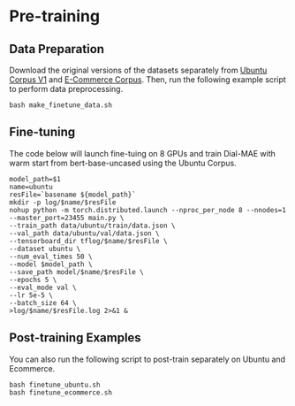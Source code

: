# Pre-training

## Data Preparation
Download the original versions of the datasets separately from [Ubuntu Corpus V1](https://www.dropbox.com/s/2fdn26rj6h9bpvl/ubuntu_data.zip) and [E-Commerce Corpus](https://github.com/cooelf/DeepUtteranceAggregation). Then, run the following example script to perform data preprocessing.

```
bash make_finetune_data.sh
```

## Fine-tuning

The code below will launch fine-tuing on 8 GPUs and train Dial-MAE with warm start from bert-base-uncased using the Ubuntu Corpus.

```
model_path=$1
name=ubuntu
resFile=`basename ${model_path}`
mkdir -p log/$name/$resFile
nohup python -m torch.distributed.launch --nproc_per_node 8 --nnodes=1 --master_port=23455 main.py \
--train_path data/ubuntu/train/data.json \
--val_path data/ubuntu/val/data.json \
--tensorboard_dir tflog/$name/$resFile \
--dataset ubuntu \
--num_eval_times 50 \
--model $model_path \
--save_path model/$name/$resFile \
--epochs 5 \
--eval_mode val \
--lr 5e-5 \
--batch_size 64 \
>log/$name/$resFile.log 2>&1 &
```
## Post-training Examples
You can also run the following script to post-train separately on Ubuntu and Ecommerce.

```
bash finetune_ubuntu.sh
bash finetune_ecommerce.sh
```
